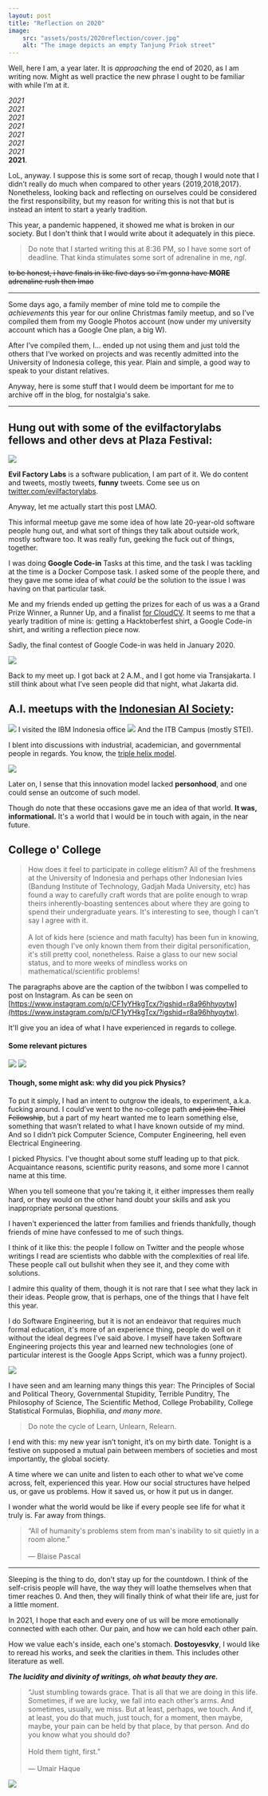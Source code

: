 ```yaml
---
layout: post
title: "Reflection on 2020"
image:
    src: "assets/posts/2020reflection/cover.jpg"
    alt: "The image depicts an empty Tanjung Priok street"
---
```


Well, here I am, a year later. It is _approaching_ the end of 2020, as I am writing now. Might as well practice the new phrase I ought to be familiar with while I’m at it.

_2021_<br>
_2021_<br>
_2021_<br>
_2021_<br>
_2021_<br>
_2021_<br>
_2021_<br>
**2021**.

LoL, anyway. I suppose this is some sort of recap, though I would note that I didn’t really do much when compared to other years {2019,2018,2017}. Nonetheless, looking back and reflecting on ourselves could be considered the first responsibility, but my reason for writing this is not that but is instead an intent to start a yearly tradition.

This year, a pandemic happened, it showed me what is broken in our society. But I don't think that I would write about it adequately in this piece.

> Do note that I started writing this at 8:36 PM, so I have some sort of deadline. That kinda stimulates some sort of adrenaline in me, _ngl_.

~~to be honest, i have finals in like five days so i'm gonna have **MORE** adrenaline rush then lmao~~

---

Some days ago, a family member of mine told me to compile the _achievements_ this year for our online Christmas family meetup, and so I’ve compiled them from my Google Photos account (now under my university account which has a Google One plan, a big W).

After I’ve compiled them, I... ended up not using them and just told the others that I’ve worked on projects and was recently admitted into the University of Indonesia college, this year. Plain and simple, a good way to speak to your distant relatives.

Anyway, here is some stuff that I would deem be important for me to archive off in the blog, for nostalgia's sake.

---

## Hung out with some of the evilfactorylabs fellows and other devs at Plaza Festival: 

<img src="assets/posts/2020reflection/evl.JPG" />

**Evil Factory Labs** is a software publication, I am part of it. We do content and tweets, mostly tweets, **funny** tweets. Come see us on [twitter.com/evilfactorylabs](https://twitter.com/evilfactorylabs).

Anyway, let me actually start this post LMAO.

This informal meetup gave me some idea of how late 20-year-old software people hung out, and what sort of things they talk about outside work, mostly software too. It was really fun, geeking the fuck out of things, together.

I was doing **Google Code-in** Tasks at this time, and the task I was tackling at the time is a Docker Compose task. I asked some of the people there, and they gave me some idea of what _could_ be the solution to the issue I was having on that particular task.

Me and my friends ended up getting the prizes for each of us was a a Grand Prize Winner, a Runner Up, and a finalist <a target="_blank" href="https://codein.withgoogle.com/archive/2019/">for CloudCV</a>. It seems to me that a yearly tradition of mine is: getting a Hacktoberfest shirt, a Google Code-in shirt, and writing a reflection piece now. 

Sadly, the final contest of Google Code-in was held in January 2020.

<img src="assets/posts/2020reflection/2am.JPG" />

Back to my meet up. I got back at 2 A.M., and I got home via Transjakarta. I still think about what I’ve seen people did that night, what Jakarta did.

## A.I. meetups with the <a target="_blank" href="http://indonesiaai.org/">Indonesian AI Society</a>:

<img src="assets/posts/2020reflection/iais1.jpg" />
I visited the IBM Indonesia office

<img src="assets/posts/2020reflection/iais2.jpg" />
And the ITB Campus (mostly STEI).

I blent into discussions with industrial, academician, and governmental people in regards. You know, the <a target="_blank" href="https://en.wikipedia.org/wiki/Triple_helix_model_of_innovation">triple helix model</a>.

<img src="https://upload.wikimedia.org/wikipedia/commons/thumb/c/cf/Beginning_of_Triple_Helix_Strategic_Interactions_in_a_Middle_Income_Country_%28Push-Pull%29.png/440px-Beginning_of_Triple_Helix_Strategic_Interactions_in_a_Middle_Income_Country_%28Push-Pull%29.png" /> 

Later on, I sense that this innovation model lacked **personhood**, and one could sense an outcome of such model.

Though do note that these occasions gave me an idea of that world. **It was, informational.** It's a world that I would be in touch with again, in the near future.

## College o' College

> How does it feel to participate in college elitism? All of the freshmens at the University of Indonesia and perhaps other Indonesian Ivies (Bandung Institute of Technology, Gadjah Mada University, etc) has found a way to carefully craft words that are polite enough to wrap theirs inherently-boasting sentences about where they are going to spend their undergraduate years. It's interesting to see, though I can't say I agree with it.<br><br>A lot of kids here (science and math faculty) has been fun in knowing, even though I've only known them from their digital personification, it's still pretty cool, nonetheless. Raise a glass to our new social status, and to more weeks of mindless works on mathematical/scientific problems!

The paragraphs above are the caption of the twibbon I was compelled to post on Instagram. As can be seen on [https://www.instagram.com/p/CF1yYHkgTcx/?igshid=r8a96hhyoytw](https://www.instagram.com/p/CF1yYHkgTcx/?igshid=r8a96hhyoytw).

It'll give you an idea of what I have experienced in regards to college.

#### Some relevant pictures

<img src="assets/posts/2020reflection/college1.jpg" />

<img src="assets/posts/2020reflection/college2.PNG" />

#### Though, some might ask: why did you pick Physics?

To put it simply, I had an intent to outgrow the ideals, to experiment, a.k.a. fucking around. I could’ve went to the no-college path ~~and join the Thiel Fellowship~~, but a part of my heart wanted me to learn something else, something that wasn’t related to what I have known outside of my mind. And so I didn’t pick Computer Science, Computer Engineering, hell even Electrical Engineering.

I picked Physics. I've thought about some stuff leading up to that pick. Acquaintance reasons, scientific purity reasons, and some
more I cannot name at this time.

When you tell someone that you're taking it, it either impresses them really hard, or they would on the other hand doubt your skills and ask you inappropriate personal questions. 

I haven't experienced the latter from families and friends thankfully, though friends of mine have confessed to me of such things.

I think of it like this: the people I follow on Twitter and the people whose writings I read are scientists who dabble with the complexities of real life. These people call out bullshit when they see it, and they come with solutions. 

I admire this quality of them, though it is not rare that I see what they lack in their ideas. People grow, that is perhaps, one of the things that I have felt this year.

I do Software Engineering, but it is not an endeavor that requires much formal education, it's more of an experience thing, people do well on it without the ideal degrees I’ve said above. I myself have taken Software Engineering projects this year and learned new technologies (one of particular interest is the Google Apps Script, which was a funny project).

<img src="assets/posts/2020reflection/chiefaim.JPG" />

I have seen and am learning many things this year: The Principles of Social and Political Theory, Governmental Stupidity, Terrible Punditry, The Philosophy of Science, The Scientific Method, College Probability, College Statistical Formulas, Biophilia, _and many more_.

> Do note the cycle of Learn, Unlearn, Relearn.

I end with this: my new year isn’t tonight, it’s on my birth date. Tonight is a festive on supposed a mutual pain between members of societies and most importantly, the global society. 

A time where we can unite and listen to each other to what we've come across, felt, experienced this year. How our social structures have helped us, or gave us problems. How it saved us, or how it put us in danger.

I wonder what the world would be like if every people see life for what it truly is. Far away from things.

> “All of humanity's problems stem from man's inability to sit quietly in a room alone.” <br><br> ― Blaise Pascal

---

Sleeping is the thing to do, don’t stay up for the countdown. I think of the self-crisis people will have, the way they will loathe themselves when that timer reaches 0. And then, they will finally think of what their life are, just for a little moment. 

In 2021, I hope that each and every one of us will be more emotionally connected with each other. Our pain, and how we can hold each other pain. 

How we value each's inside, each one's stomach. **Dostoyesvky**, I would like to reread his works, and seek the clarities in them. This includes other literature as well. 

***The lucidity and divinity of writings, oh what beauty they are.***

> “Just stumbling towards grace. That is all that we are doing in this life. Sometimes, if we are lucky, we fall into each other’s arms. And sometimes, usually, we miss. But at least, perhaps, we touch. And if, at least, you do that much, just touch, for a moment, then maybe, maybe, your pain can be held by that place, by that person. And do you know 
what you should do? <br><br> Hold them tight, first.”<br><br> ― Umair Haque

<img src="assets/posts/2020reflection/end.JPEG" />
